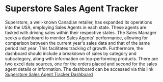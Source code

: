 # Superstore Sales Agent Tracker

Superstore, a well-known Canadian retailer, has expanded its operations into the USA, employing Sales Agents in each state. These agents are tasked with driving sales within their respective states. The Sales Manager seeks a dashboard to monitor Sales Agents' performance, allowing for comparison between the current year's sales data and that of the same period last year. This facilitates tracking of growth. Furthermore, the dashboard should include a breakdown of sales by category and subcategory, along with information on top-performing products. There are two excel data sources, one for the orders placed and second for the sales agent details or information. The dashboard can be accessed via this link [Superstore Sales Agent Tracker Dashboard](https://public.tableau.com/app/profile/nilay.patel6829/viz/SuperstoreSalesAgentAnalytics_17040936258610/Dashboard1) 





